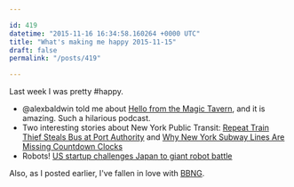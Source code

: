 ```yaml
---

id: 419
datetime: "2015-11-16 16:34:58.160264 +0000 UTC"
title: "What's making me happy 2015-11-15"
draft: false
permalink: "/posts/419"

---
```


Last week I was pretty #happy.

 - @alexbaldwin told me about [Hello from the Magic Tavern](http://hellofromthemagictavern.com/), and it is amazing. Such a hilarious podcast.
 - Two interesting stories about New York Public Transit: [Repeat Train Thief Steals Bus at Port Authority](http://nyti.ms/1OFzAiG) and [Why New York Subway Lines Are Missing Countdown Clocks](http://www.theatlantic.com/technology/archive/2015/11/why-dont-we-know-where-all-the-trains-are/415152/)
 - Robots! [US startup challenges Japan to giant robot battle](http://bigstory.ap.org/2c5e0672427a442a8d55360f0cad2006)

Also, as I posted earlier, I've fallen in love with [BBNG](https://writing.natwelch.com/post/418).
